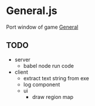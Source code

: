 # General.js
Port window of game [General](http://akasoft.genliga.ru/index_e.php)

## TODO
 - server
    - babel node run code
 - client
    - extract text string from exe
    - log component
    - ui
        - draw region map
